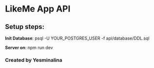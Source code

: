 # LikeMe App API

## Setup steps:

**Init Database**:
psql -U YOUR_POSTGRES_USER -f api/database/DDL.sql

**Server on**:
npm run dev

### Created by Yesminalina
